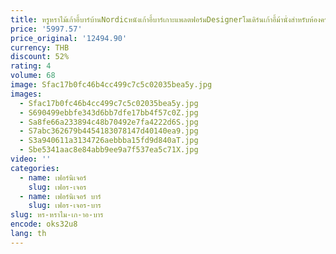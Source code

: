 ```yaml
---
title: หรูหราไม้เก้าอี้บาร์บ้านNordicหนังเก้าอี้บาร์เกาะแพลตฟอร์มDesignerโมเดิร์นเก้าอี้ม้านั่งสําหรับห้องครัวบาร์
price: '5997.57'
price_original: '12494.90'
currency: THB
discount: 52%
rating: 4
volume: 68
image: Sfac17b0fc46b4cc499c7c5c02035bea5y.jpg
images:
  - Sfac17b0fc46b4cc499c7c5c02035bea5y.jpg
  - S690499ebbfe343d6bb7dfe17bb4f57c0Z.jpg
  - Sa8fe66a233894c48b70492e7fa4222d6S.jpg
  - S7abc362679b4454183078147d40140ea9.jpg
  - S3a940611a3134726aebbba15fd9d840aT.jpg
  - Sbe5341aac8e84abb9ee9a7f537ea5c71X.jpg
video: ''
categories:
  - name: เฟอร์นิเจอร์
    slug: เฟอร-เจอร
  - name: เฟอร์นิเจอร์ บาร์
    slug: เฟอร-เจอร-บาร
slug: หร-หราไม-เก-าอ-บาร
encode: oks32u8
lang: th
---
```

  